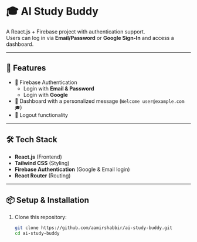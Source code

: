 # 🎓 AI Study Buddy

A React.js + Firebase project with authentication support.  
Users can log in via **Email/Password** or **Google Sign-In** and access a dashboard.

---

## 🚀 Features
- 🔐 Firebase Authentication  
  - Login with **Email & Password**  
  - Login with **Google**  
- 👋 Dashboard with a personalized message (`Welcome user@example.com 🎓`)  
- 🚪 Logout functionality  

---

## 🛠️ Tech Stack
- **React.js** (Frontend)
- **Tailwind CSS** (Styling)
- **Firebase Authentication** (Google & Email login)
- **React Router** (Routing)

---

## 📦 Setup & Installation
1. Clone this repository:
   ```bash
   git clone https://github.com/aamirshabbir/ai-study-buddy.git
   cd ai-study-buddy

